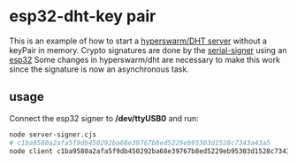 # esp32-dht-key pair

This is an example of how to start a [hyperswarm/DHT server]() without a keyPair in memory. 
Crypto signatures are done by the [serial-signer]() using an [esp32]()
Some changes in hyperswarm/dht are necessary to make this work since the signature is now an asynchronous task.

## usage
Connect the esp32 signer to __/dev/ttyUSB0__ and run:

``` sh
node server-signer.cjs
# c1ba9580a2afa5f9db450292ba68e39767b8ed5229eb95303d1528c7343a43a5
node client c1ba9580a2afa5f9db450292ba68e39767b8ed5229eb95303d1528c7343a43a5
``` 
